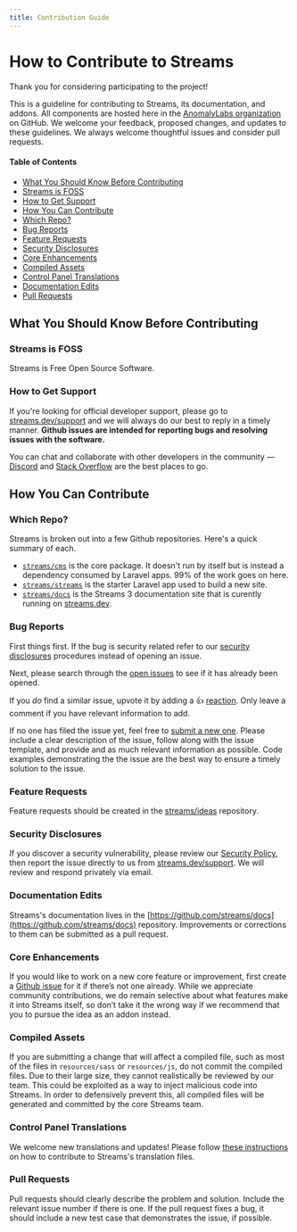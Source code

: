 ```yaml
---
title: Contribution Guide
---
```

# How to Contribute to Streams

Thank you for considering participating to the project!

This is a guideline for contributing to Streams, its documentation, and addons. All components are hosted here in the [AnomalyLabs organization](https://github.com/anomalylabs) on GitHub. We welcome your feedback, proposed changes, and updates to these guidelines. We always welcome thoughtful issues and consider pull requests.

#### Table of Contents

- [What You Should Know Before Contributing](#what-you-should-know-before-contributing)
- [Streams is FOSS](#streams-is-foss)
- [How to Get Support](#how-to-get-support)
- [How You Can Contribute](#how-you-can-contribute)
- [Which Repo?](#which-repo)
- [Bug Reports](#bug-reports)
- [Feature Requests](#feature-requests)
- [Security Disclosures](#security-disclosures)
- [Core Enhancements](#core-enhancements)
- [Compiled Assets](#compiled-assets)
- [Control Panel Translations](#control-panel-translations)
- [Documentation Edits](#documentation-edits)
- [Pull Requests](#pull-requests)

## What You Should Know Before Contributing

### Streams is FOSS

Streams is Free Open Source Software.

### How to Get Support

If you're looking for official developer support, please go to [streams.dev/support](https://streams.dev/support) and we will always do our best to reply in a timely manner. **Github issues are intended for reporting bugs and resolving issues with the software.**

You can chat and collaborate with other developers in the community — [Discord](https://streams.dev/discord) and [Stack Overflow](https://stackoverflow.com#streams) are the best places to go.

## How You Can Contribute

### Which Repo?

Streams is broken out into a few Github repositories. Here's a quick summary of each.

- [`streams/cms`](https://github.com/streams/cms) is the core package. It doesn't run by itself but is instead a dependency consumed by Laravel apps. 99% of the work goes on here.
- [`streams/streams`](https://github.com/streams/streams) is the starter Laravel app used to build a new site.
- [`streams/docs`](https://github.com/streams/docs) is the Streams 3 documentation site that is curently running on [streams.dev](https://streams.dev).

### Bug Reports

First things first. If the bug is security related refer to our [security disclosures](#security-disclosures) procedures instead of opening an issue.

Next, please search through the [open issues](https://github.com/streams/cms/issues) to see if it has already been opened.

If you _do_ find a similar issue, upvote it by adding a :thumbsup: [reaction](https://github.com/blog/2119-add-reactions-to-pull-requests-issues-and-comments). Only leave a comment if you have relevant information to add.

If no one has filed the issue yet, feel free to [submit a new one](https://github.com/streams/cms/issues/new). Please include a clear description of the issue, follow along with the issue template, and provide and as much relevant information as possible. Code examples demonstrating the the issue are the best way to ensure a timely solution to the issue.

### Feature Requests

Feature requests should be created in the [streams/ideas](https://github.com/streams/ideas) repository.

### Security Disclosures

If you discover a security vulnerability, please review our [Security Policy](https://github.com/streams/cms/security/policy), then report the issue directly to us from [streams.dev/support](https://streams.dev/support). We will review and respond privately via email.

### Documentation Edits

Streams's documentation lives in the [https://github.com/streams/docs](https://github.com/streams/docs) repository. Improvements or corrections to them can be submitted as a pull request.

### Core Enhancements

If you would like to work on a new core feature or improvement, first create a [Github issue](https://github.com/streams/cms/issues) for it if there’s not one already. While we appreciate community contributions, we do remain selective about what features make it into Streams itself, so don’t take it the wrong way if we recommend that you to pursue the idea as an addon instead.

### Compiled Assets

If you are submitting a change that will affect a compiled file, such as most of the files in `resources/sass` or `resources/js`, do not commit the compiled files. Due to their large size, they cannot realistically be reviewed by our team. This could be exploited as a way to inject malicious code into Streams. In order to defensively prevent this, all compiled files will be generated and committed by the core Streams team.

### Control Panel Translations

We welcome new translations and updates! Please follow [these instructions](https://streams.dev/cp-translations#contributing-a-new-translation) on how to contribute to Streams's translation files.

### Pull Requests

Pull requests should clearly describe the problem and solution. Include the relevant issue number if there is one. If the pull request fixes a bug, it should include a new test case that demonstrates the issue, if possible.
